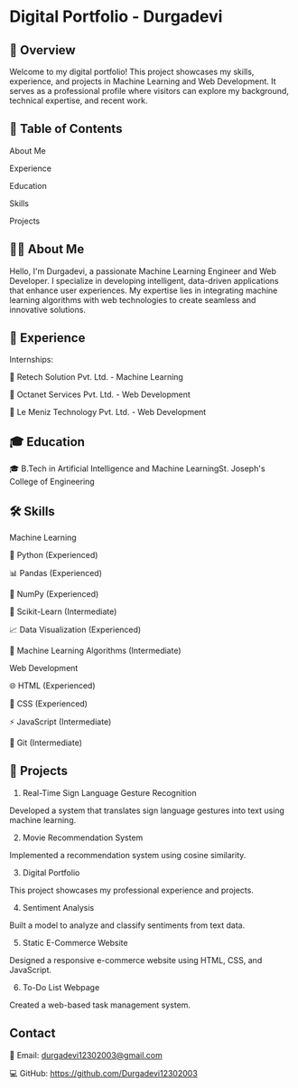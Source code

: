  # Digital Portfolio - Durgadevi

## 📌 Overview

Welcome to my digital portfolio! This project showcases my skills, experience, and projects in Machine Learning and Web Development. It serves as a professional profile where visitors can explore my background, technical expertise, and recent work.

## 📂 Table of Contents

 About Me 

 Experience 

 Education 

 Skills 

 Projects 


## 👩‍💻 About Me

Hello, I'm Durgadevi, a passionate Machine Learning Engineer and Web Developer. I specialize in developing intelligent, data-driven applications that enhance user experiences. My expertise lies in integrating machine learning algorithms with web technologies to create seamless and innovative solutions.

## 💼 Experience

Internships:

 🏢 Retech Solution Pvt. Ltd. - Machine Learning 

 🏢 Octanet Services Pvt. Ltd. - Web Development 

 🏢 Le Meniz Technology Pvt. Ltd. - Web Development 

## 🎓 Education

🎓 B.Tech in Artificial Intelligence and Machine LearningSt. Joseph's College of Engineering

## 🛠 Skills

Machine Learning

🐍 Python (Experienced)

📊 Pandas (Experienced)

🔢 NumPy (Experienced)

🤖 Scikit-Learn (Intermediate)

📈 Data Visualization (Experienced)

📌 Machine Learning Algorithms (Intermediate)

Web Development

🌐 HTML (Experienced)

🎨 CSS (Experienced)

⚡ JavaScript (Intermediate)

🔗 Git (Intermediate)

## 🚀 Projects

1. Real-Time Sign Language Gesture Recognition

Developed a system that translates sign language gestures into text using machine learning.


2. Movie Recommendation System

Implemented a recommendation system using cosine similarity.

3. Digital Portfolio

This project showcases my professional experience and projects.

 
4. Sentiment Analysis

Built a model to analyze and classify sentiments from text data.

 
5. Static E-Commerce Website

Designed a responsive e-commerce website using HTML, CSS, and JavaScript.

 
6. To-Do List Webpage

Created a web-based task management system.

 

## Contact

📧 Email: durgadevi12302003@gmail.com

💻 GitHub: https://github.com/Durgadevi12302003
